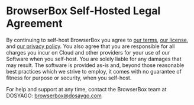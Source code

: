 # BrowserBox Self-Hosted Legal Agreement

By continuing to self-host BrowserBox you agree to [our terms](https://dosaygo.com/terms.txt), [our license](https://github.com/yjh/BrowserBox/blob/main/LICENSE.md), and [our privacy policy](https://dosaygo.com/privacy.txt). You also agree that you are responsible for all charges you incur on Cloud and other providers for your use of our Software when you self-host. You are solely liable for any damages that may result. The software is provided as-is and, beyond those reasonable best practices which we strive to employ, it comes with no guarantee of fitness for purpose or security, when you self-host.

For help and support at any time, contact the BrowserBox team at DOSYAGO: browserbox@dosaygo.com

